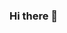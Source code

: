 ### Hi there 👋

<!--
**hamgod420/hamgod420** is a ✨ _special_ ✨ repository because its `README.md` (this file) appears on your GitHub profile.

Here are some ideas to get you started:

- 🔭 I’m currently working on AYJ Protein's website and AYJ Clubs website
- 🌱 I’m currently learning Java, JavaScript and C++
- 🤔 I’m looking for help with webdesign
- ⚡ Fun fact: I throw javelin
-->
